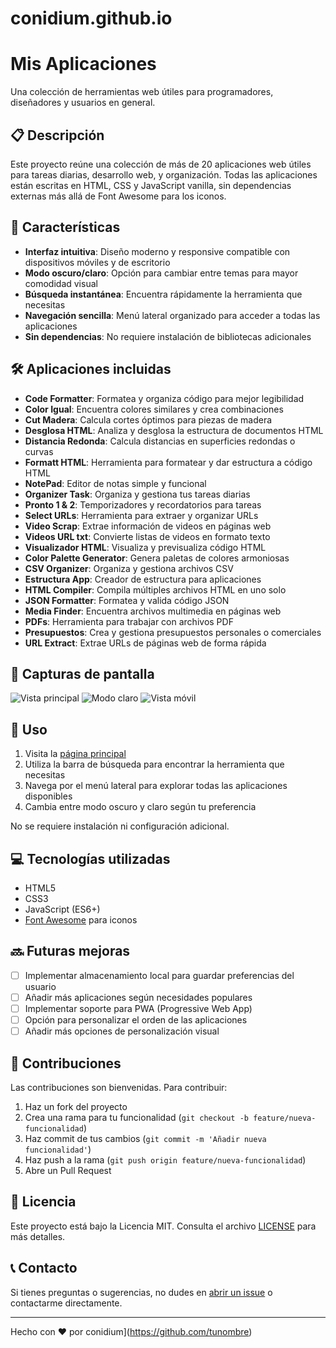 # conidium.github.io
# Mis Aplicaciones

Una colección de herramientas web útiles para programadores, diseñadores y usuarios en general.

## 📋 Descripción

Este proyecto reúne una colección de más de 20 aplicaciones web útiles para tareas diarias, desarrollo web, y organización. Todas las aplicaciones están escritas en HTML, CSS y JavaScript vanilla, sin dependencias externas más allá de Font Awesome para los iconos.

## 🚀 Características

- **Interfaz intuitiva**: Diseño moderno y responsive compatible con dispositivos móviles y de escritorio
- **Modo oscuro/claro**: Opción para cambiar entre temas para mayor comodidad visual
- **Búsqueda instantánea**: Encuentra rápidamente la herramienta que necesitas
- **Navegación sencilla**: Menú lateral organizado para acceder a todas las aplicaciones
- **Sin dependencias**: No requiere instalación de bibliotecas adicionales

## 🛠️ Aplicaciones incluidas

- **Code Formatter**: Formatea y organiza código para mejor legibilidad
- **Color Igual**: Encuentra colores similares y crea combinaciones
- **Cut Madera**: Calcula cortes óptimos para piezas de madera
- **Desglosa HTML**: Analiza y desglosa la estructura de documentos HTML
- **Distancia Redonda**: Calcula distancias en superficies redondas o curvas
- **Formatt HTML**: Herramienta para formatear y dar estructura a código HTML
- **NotePad**: Editor de notas simple y funcional
- **Organizer Task**: Organiza y gestiona tus tareas diarias
- **Pronto 1 & 2**: Temporizadores y recordatorios para tareas
- **Select URLs**: Herramienta para extraer y organizar URLs
- **Video Scrap**: Extrae información de videos en páginas web
- **Videos URL txt**: Convierte listas de videos en formato texto
- **Visualizador HTML**: Visualiza y previsualiza código HTML
- **Color Palette Generator**: Genera paletas de colores armoniosas
- **CSV Organizer**: Organiza y gestiona archivos CSV
- **Estructura App**: Creador de estructura para aplicaciones
- **HTML Compiler**: Compila múltiples archivos HTML en uno solo
- **JSON Formatter**: Formatea y valida código JSON
- **Media Finder**: Encuentra archivos multimedia en páginas web
- **PDFs**: Herramienta para trabajar con archivos PDF
- **Presupuestos**: Crea y gestiona presupuestos personales o comerciales
- **URL Extract**: Extrae URLs de páginas web de forma rápida

## 📸 Capturas de pantalla

![Vista principal](https://via.placeholder.com/800x450/1c1e22/FFFFFF?text=Vista+Principal)
![Modo claro](https://via.placeholder.com/800x450/f0f2f5/333333?text=Modo+Claro)
![Vista móvil](https://via.placeholder.com/400x800/1c1e22/FFFFFF?text=Vista+Móvil)

## 🔧 Uso

1. Visita la [página principal](https://tunombre.github.io/mis-aplicaciones/)
2. Utiliza la barra de búsqueda para encontrar la herramienta que necesitas
3. Navega por el menú lateral para explorar todas las aplicaciones disponibles
4. Cambia entre modo oscuro y claro según tu preferencia

No se requiere instalación ni configuración adicional.

## 💻 Tecnologías utilizadas

- HTML5
- CSS3
- JavaScript (ES6+)
- [Font Awesome](https://fontawesome.com/) para iconos

## 🔜 Futuras mejoras

- [ ] Implementar almacenamiento local para guardar preferencias del usuario
- [ ] Añadir más aplicaciones según necesidades populares
- [ ] Implementar soporte para PWA (Progressive Web App)
- [ ] Opción para personalizar el orden de las aplicaciones
- [ ] Añadir más opciones de personalización visual

## 🤝 Contribuciones

Las contribuciones son bienvenidas. Para contribuir:

1. Haz un fork del proyecto
2. Crea una rama para tu funcionalidad (`git checkout -b feature/nueva-funcionalidad`)
3. Haz commit de tus cambios (`git commit -m 'Añadir nueva funcionalidad'`)
4. Haz push a la rama (`git push origin feature/nueva-funcionalidad`)
5. Abre un Pull Request

## 📝 Licencia

Este proyecto está bajo la Licencia MIT. Consulta el archivo [LICENSE](LICENSE) para más detalles.

## 📞 Contacto

Si tienes preguntas o sugerencias, no dudes en [abrir un issue](https://github.com/tunombre/mis-aplicaciones/issues) o contactarme directamente.

---

Hecho con ❤️ por conidium](https://github.com/tunombre)

